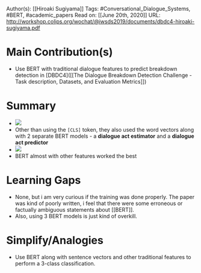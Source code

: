 Author(s): [[Hiroaki Sugiyama]]
Tags: #Conversational_Dialogue_Systems, #BERT, #academic_papers
Read on: [[June 20th, 2020]]
URL: http://workshop.colips.org/wochat/@iwsds2019/documents/dbdc4-hiroaki-sugiyama.pdf
# Main Contribution(s)
- Use BERT with traditional dialogue features to predict breakdown detection in [DBDC4]([[The Dialogue Breakdown Detection Challenge - Task description, Datasets, and Evaluation Metrics]])
# Summary
- ![](https://firebasestorage.googleapis.com/v0/b/firescript-577a2.appspot.com/o/imgs%2Fapp%2FPaperReadings%2F7U_PlstYQC.png?alt=media&token=2ec628a3-794a-42ed-ace6-e4bd549006cd)
- Other than using the `[CLS]` token, they also used the word vectors along with 2 separate BERT models - a **dialogue act estimator** and a **dialogue act predictor**
- ![](https://firebasestorage.googleapis.com/v0/b/firescript-577a2.appspot.com/o/imgs%2Fapp%2FPaperReadings%2FetmJvPPYkB.png?alt=media&token=28351fa9-0bc2-46a7-9388-bc1adebacace)
- BERT almost with other features worked the best
# Learning Gaps
- None, but i am very curious if the training was done properly. The paper was kind of poorly written, i feel that there were some erroneous or factually ambiguous statements about [[BERT]]. 
- Also, using 3 BERT models is just kind of overkill.
# Simplify/Analogies
- Use BERT along with sentence vectors and other traditional features to perform a 3-class classification.
